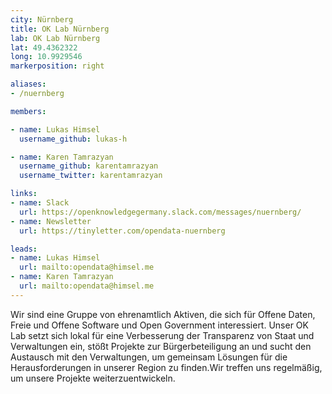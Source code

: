 ```yaml
---
city: Nürnberg
title: OK Lab Nürnberg
lab: OK Lab Nürnberg
lat: 49.4362322
long: 10.9929546
markerposition: right

aliases:
- /nuernberg

members:

- name: Lukas Himsel
  username_github: lukas-h

- name: Karen Tamrazyan
  username_github: karentamrazyan
  username_twitter: karentamrazyan

links:
- name: Slack
  url: https://openknowledgegermany.slack.com/messages/nuernberg/
- name: Newsletter
  url: https://tinyletter.com/opendata-nuernberg

leads:
- name: Lukas Himsel
  url: mailto:opendata@himsel.me
- name: Karen Tamrazyan
  url: mailto:opendata@himsel.me
---
```


Wir sind eine Gruppe von ehrenamtlich Aktiven, die sich für Offene Daten, Freie und Offene Software und Open Government interessiert.
Unser OK Lab setzt sich lokal für eine Verbesserung der Transparenz von Staat und Verwaltungen ein,
stößt Projekte zur Bürgerbeteiligung an und sucht den Austausch mit den Verwaltungen, um gemeinsam Lösungen für die Herausforderungen in unserer Region zu finden.Wir treffen uns regelmäßig, um unsere Projekte weiterzuentwickeln.
